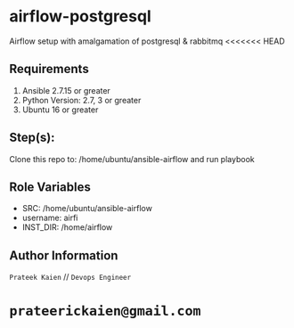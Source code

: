 # airflow-postgresql
Airflow setup with amalgamation of postgresql &amp; rabbitmq
<<<<<<< HEAD

Requirements
------------
1) Ansible 2.7.15 or greater
2) Python Version: 2.7, 3 or greater 
3) Ubuntu 16 or greater

Step(s):
------------
Clone this repo to: /home/ubuntu/ansible-airflow and run playbook


Role Variables
--------------
- SRC: /home/ubuntu/ansible-airflow
- username: airfi
- INST_DIR: /home/airflow



Author Information
------------------
 `Prateek Kaien` //
 `Devops Engineer`
 
 `prateerickaien@gmail.com`
=======
